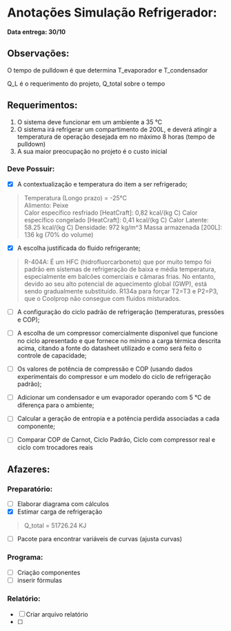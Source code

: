 # Anotações Simulação Refrigerador:
**Data entrega: 30/10**

## Observações:

O tempo de pulldown é que determina T_evaporador e T_condensador

Q_L é o requerimento do projeto, Q_total sobre o tempo


## Requerimentos:

1. O sistema deve funcionar em um ambiente a 35 °C
2. O sistema irá refrigerar um compartimento de 200L, e deverá atingir a temperatura
de operação desejada em no máximo 8 horas (tempo de pulldown)
3. A sua maior preocupação no projeto é o custo inicial

### Deve Possuir:

- [x] A contextualização e temperatura do item a ser refrigerado;
>   Temperatura (Longo prazo) = -25°C\
>   Alimento: Peixe \
>   Calor específico resfriado [HeatCraft]: 0,82 kcal/(kg C)
>   Calor específico congelado [HeatCraft]: 0,41 kcal/(kg C)
>   Calor Latente: 58.25 kcal/(kg C)
>   Densidade: 972 kg/m^3
>   Massa armazenada [200L]: 136 kg (70% do volume)

- [x] A escolha justificada do fluido refrigerante;
>R-404A: É um HFC (hidrofluorcarboneto) que por muito tempo foi padrão em sistemas de refrigeração de baixa e média temperatura, especialmente em balcões comerciais e câmaras frias. No entanto, devido ao seu alto potencial de aquecimento global (GWP), está sendo gradualmente substituído.
>R134a para forçar T2=T3 e P2=P3, que o Coolprop não consegue com fluidos misturados.


- [ ] A configuração do ciclo padrão de refrigeração (temperaturas, pressões e COP);

- [ ] A escolha de um compressor comercialmente disponível que funcione no ciclo apresentado e que fornece no mínimo a carga térmica descrita acima, citando a fonte do datasheet utilizado e como será feito o controle de capacidade;

- [ ] Os valores de potência de compressão e COP (usando dados experimentais do compressor e um modelo do ciclo de refrigeração padrão);

- [ ] Adicionar um condensador e um evaporador operando com 5 °C de diferença para o ambiente;

- [ ] Calcular a geração de entropia e a potência perdida associadas a cada componente;

- [ ] Comparar COP de Carnot, Ciclo Padrão, Ciclo com compressor real e ciclo com trocadores reais

## Afazeres:

### Preparatório:
- [ ] Elaborar diagrama com cálculos
- [x] Estimar carga de refrigeração
> Q_total = 51726.24 KJ
- [ ] Pacote para encontrar variáveis de curvas (ajusta curvas)

### Programa:
- [ ] Criação componentes
- [ ] inserir fórmulas

### Relatório:
- [ ] Criar arquivo relatório
- [ ] 
## 
